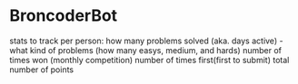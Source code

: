 # BroncoderBot

stats to track per person:
how many problems solved (aka. days active)
-what kind of problems (how many easys, medium, and hards)
number of times won (monthly competition)
number of times first(first to submit)
total number of points